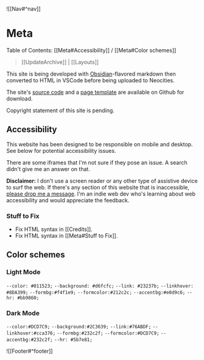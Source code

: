 ![[Nav#^nav]]

# Meta
Table of Contents: [[Meta#Accessibility]] / [[Meta#Color schemes]]

> [[UpdateArchive]] | [[Layouts]]

This site is being developed with [Obsidian](https://obsidian.md/)-flavored markdown then converted to HTML in VSCode before being uploaded to Neocities.

The site's [source code](https://github.com/MarySeph/Marys-Creative-Corner) and a [page template](https://github.com/MarySeph/Marys-Creative-Corner/blob/main/template.htm) are available on Github for download.

Copyright statement of this site is pending.

## Accessibility
This website has been designed to be responsible on mobile and desktop. See below for potential accessibility issues.

There are some iframes that I'm not sure if they pose an issue. A search didn't give me an answer on that.

**Disclaimer:** I don't use a screen reader or any other type of assistive device to surf the web. If there's any section of this website that is inaccessible, [please drop me a message](https://maryseph.atabook.org/). I'm an indie web dev who's learning about web accessibility and would appreciate the feedback.

### Stuff to Fix
- Fix HTML syntax in [[Credits]].
- Fix HTML syntax in [[Meta#Stuff to Fix]].

## Color schemes
### Light Mode
`--color: #011523;`
`--background: #d6fcfc;`
`--link: #23237b;`
`--linkhover: #8DA399;`
`--formbg:#f4f1e9;`
`--formcolor:#212c2c;`
`--accentbg:#e0d9c6;`
`--hr: #bb9860;`

### Dark Mode
`--color:#DCD7C9;`
`--background:#2C3639;`
`--link:#76ABDF;`
`--linkhover:#cca376;`
`--formbg:#232c2f;`
`--formcolor:#DCD7C9;`
`--accentbg:#232c2f;`
`--hr: #5b7e81;`

![[Footer#^footer]]